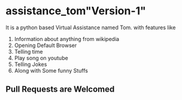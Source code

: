 # assistance_tom"Version-1"
It is a python based Virtual Assistance named Tom.
with features like
1. Information about anything from wikipedia
2. Opening Default Browser
3. Telling time
4. Play song on youtube
5. Telling Jokes
6. Along with Some funny Stuffs
## Pull Requests are Welcomed
